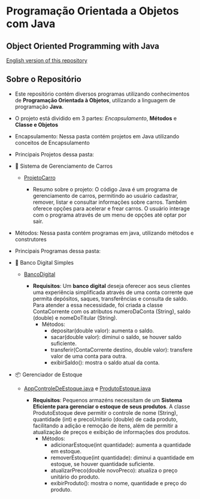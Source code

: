 # Programação Orientada a Objetos com Java
## Object Oriented Programming with Java

[English version of this repository](https://github.com/gabrielhilins/OOP-Java)

## Sobre o Repositório
- Este repositório contém diversos programas utilizando conhecimentos de **Programação Orientada à Objetos**, utilizando a linguagem de programação **Java**.

- O projeto está dividido em 3 partes: *Encapsulamento*, **Métodos** e **Classe e Objetos**

- Encapsulamento: Nessa pasta contém projetos em Java utilizando conceitos de Encapsulamento

- Principais Projetos dessa pasta:

- 🚗 Sistema de Gerenciamento de Carros
    - [ProjetoCarro](https://github.com/gabrielhilins/POO-Java/tree/main/Encapsulamento/ProjetoCarro/src)
        
        - Resumo sobre o projeto: O código Java é um programa de gerenciamento de carros, permitindo ao usuário cadastrar, remover, listar e consultar informações sobre carros. Também oferece opções para acelerar e frear carros. O usuário interage com o programa através de um menu de opções até optar por sair.

- Métodos: Nessa pasta contém programas em java, utilizando métodos e construtores

- Principais Programas dessa pasta:

- 🏦 Banco Digital Simples

    - [BancoDigital](https://github.com/gabrielhilins/POO-OOP-Java/blob/main/Metodos/BancoDigital)

        - **Requisitos**: Um **banco digital** deseja oferecer aos seus clientes uma experiência simplificada através de uma conta corrente que permita depósitos, saques, transferências e consulta de saldo. Para atender a essa necessidade, foi criada a classe ContaCorrente com os atributos numeroDaConta (String), saldo (double) e nomeDoTitular (String).
            - Métodos:
                - depositar(double valor): aumenta o saldo.
                - sacar(double valor): diminui o saldo, se houver saldo suficiente.
                - transferir(ContaCorrente destino, double valor): transfere valor de uma conta para outra.
                - exibirSaldo(): mostra o saldo atual da conta.

- 📦 Gerenciador de Estoque
    - [AppControleDeEstoque.java](https://github.com/gabrielhilins/POO-OOP-Java/blob/main/Metodos/AppControleDeEstoque.java) e [ProdutoEstoque.java](https://github.com/gabrielhilins/POO-OOP-Java/blob/main/Metodos/ProdutoEstoque.java)

        - **Requisitos**: Pequenos armazéns necessitam de um **Sistema Eficiente para gerenciar o estoque de seus produtos**. A classe ProdutoEstoque deve permitir o controle de nome (String), quantidade (int) e precoUnitario (double) de cada produto, facilitando a adição e remoção de itens, além de permitir a atualização de preços e exibição de informações dos produtos.
            - Métodos:
                - adicionarEstoque(int quantidade): aumenta a quantidade em estoque.
                - removerEstoque(int quantidade): diminui a quantidade em estoque, se houver quantidade suficiente.
                - atualizarPreco(double novoPreco): atualiza o preço unitário do produto.
                - exibirProduto(): mostra o nome, quantidade e preço do produto.

